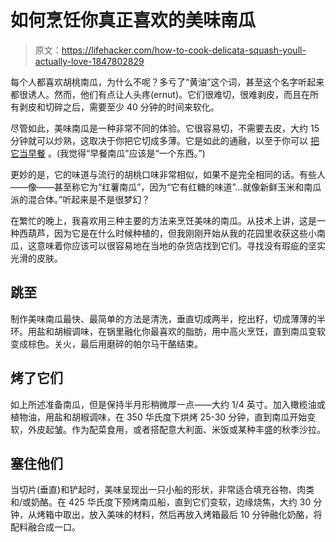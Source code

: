# 如何烹饪你真正喜欢的美味南瓜

> 原文：<https://lifehacker.com/how-to-cook-delicata-squash-youll-actually-love-1847802829>

每个人都喜欢胡桃南瓜，为什么不呢？多亏了“黄油”这个词，甚至这个名字听起来都很诱人。然而，他们有点让人头疼(ernut)。它们很难切，很难剥皮，而且在所有剥皮和切碎之后，需要至少 40 分钟的时间来软化。



尽管如此，美味南瓜是一种非常不同的体验。它很容易切，不需要去皮，大约 15 分钟就可以炒熟，这取决于你把它切成多薄。它是如此的通融，以至于你可以 [把它当早餐](https://lifehacker.com/fry-eggs-in-delicata-squash-rings-1831845920) 。(我觉得“早餐南瓜”应该是“一个东西。”)

更妙的是，它的味道与流行的胡桃口味非常相似，如果不是完全相同的话。有些人——像——甚至称它为“红薯南瓜”，因为“它有红糖的味道”...就像新鲜玉米和南瓜派的混合体。”听起来是不是很梦幻？

在繁忙的晚上，我喜欢用三种主要的方法来烹饪美味的南瓜。从技术上讲，这是一种西葫芦，因为它是在什么时候种植的，但我刚刚开始从我的花园里收获这些小南瓜，这意味着你应该可以很容易地在当地的杂货店找到它们。寻找没有瑕疵的坚实光滑的皮肤。

## 跳至

制作美味南瓜最快、最简单的方法是清洗，垂直切成两半，挖出籽，切成薄薄的半环。用盐和胡椒调味，在锅里融化你最喜欢的脂肪，用中高火烹饪，直到南瓜变软变成棕色。关火，最后用磨碎的帕尔马干酪结束。

## 烤了它们

如上所述准备南瓜，但是保持半月形稍微厚一点——大约 1/4 英寸。加入橄榄油或植物油，用盐和胡椒调味，在 350 华氏度下烘烤 25-30 分钟，直到南瓜开始变软，外皮起皱。作为配菜食用，或者搭配意大利面、米饭或某种丰盛的秋季沙拉。

## 塞住他们

当切片(垂直)和铲起时，美味呈现出一只小船的形状，非常适合填充谷物、肉类和/或奶酪。在 425 华氏度下预烤南瓜船，直到它们变软，边缘烧焦，大约 30 分钟，从烤箱中取出，放入美味的材料，然后再放入烤箱最后 10 分钟融化奶酪，将配料融合成一口。